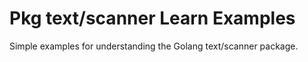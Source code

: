 # Pkg text/scanner Learn Examples
Simple examples for understanding the Golang text/scanner package.
